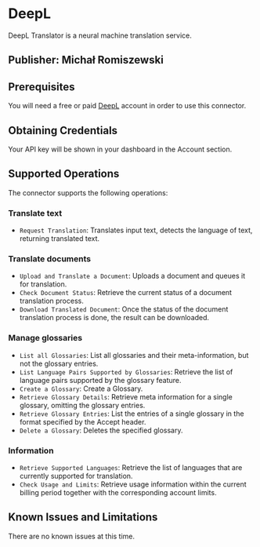 # DeepL
DeepL Translator is a neural machine translation service.

## Publisher: Michał Romiszewski

## Prerequisites
You will need a free or paid [DeepL](https://www.deepl.com/pro?cta=header-prices/) account in order to use this connector.

## Obtaining Credentials
Your API key will be shown in your dashboard in the Account section.

## Supported Operations
The connector supports the following operations:

### Translate text
- `Request Translation`: Translates input text, detects the language of text, returning translated text.

### Translate documents
- `Upload and Translate a Document`: Uploads a document and queues it for translation.
- `Check Document Status`: Retrieve the current status of a document translation process.
- `Download Translated Document`: Once the status of the document translation process is done, the result can be downloaded.

### Manage glossaries
- `List all Glossaries`: List all glossaries and their meta-information, but not the glossary entries.
- `List Language Pairs Supported by Glossaries`: Retrieve the list of language pairs supported by the glossary feature.
- `Create a Glossary`: Create a Glossary.
- `Retrieve Glossary Details`: Retrieve meta information for a single glossary, omitting the glossary entries.
- `Retrieve Glossary Entries`: List the entries of a single glossary in the format specified by the Accept header.
- `Delete a Glossary`: Deletes the specified glossary.

### Information
- `Retrieve Supported Languages`: Retrieve the list of languages that are currently supported for translation.
- `Check Usage and Limits`: Retrieve usage information within the current billing period together with the corresponding account limits.

## Known Issues and Limitations
There are no known issues at this time.
